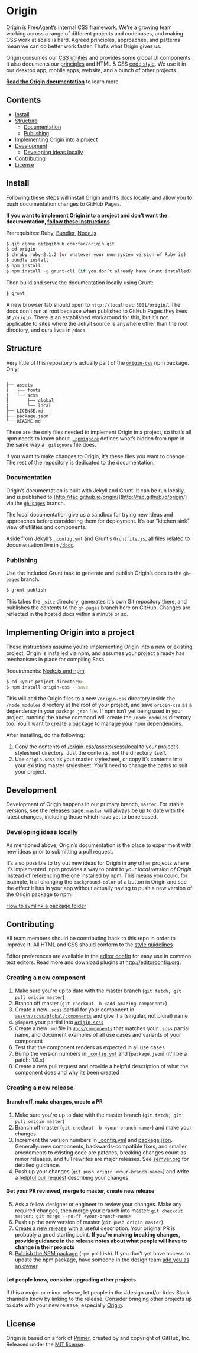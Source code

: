 # Origin

Origin is FreeAgent’s internal CSS framework. We’re a growing team working across a range of different projects and codebases, and making CSS work at scale is hard. Agreed principles, approaches, and patterns mean we can do better work faster. That’s what Origin gives us.

Origin consumes our [CSS utilities](https://github.com/fac/fa-css-utilities) and provides some global UI components. It also documents our [principles](http://fac.github.io/origin/principles/) and HTML & CSS [code style](http://fac.github.io/origin/code-style/). We use it in our desktop app, mobile apps, website, and a bunch of other projects.

[**Read the Origin documentation**](http://fac.github.io/origin/) to learn more.


## Contents

- [Install](#install)
- [Structure](#structure)
  - [Documentation](#documentation)
  - [Publishing](#publishing)
- [Implementing Origin into a project](#implementing-origin-into-a-project)
- [Development](#development)
  - [Developing ideas locally](#developing-ideas-locally)
- [Contributing](#contributing)
- [License](#license)


## Install

Following these steps will install Origin and it’s docs locally, and allow you to push documentation changes to GitHub Pages.

**If you want to implement Origin into a project and don’t want the documentation, [follow these instructions](#implementing-origin-into-a-project)**

Prerequisites: Ruby, [Bundler](http://bundler.io/), [Node.js](http://nodejs.org/download/)

```bash
$ git clone git@github.com:fac/origin.git
$ cd origin
$ chruby ruby-2.1.2 (or whatever your non-system version of Ruby is)
$ bundle install
$ npm install
$ npm install -g grunt-cli (if you don’t already have Grunt installed)
```

Then build and serve the documentation locally using Grunt:

```bash
$ grunt
```

A new browser tab should open to `http://localhost:5001/origin/`. The docs don't run at root because when published to GitHub Pages they lives at `/origin`. There is an established workaround for this, but it’s not applicable to sites where the Jekyll source is anywhere other than the root directory, and ours lives in `/docs`.


## Structure

Very little of this repository is actually part of the [`origin-css`](https://www.npmjs.com/package/origin-css) npm package. Only:

```
.
├── assets
|   ├── fonts
|   └── scss
|       ├── global
|       └── local
├── LICENSE.md
├── package.json
└── README.md
```

These are the only files needed to implement Origin in a project, so that’s all npm needs to know about. [`.npmignore`](https://github.com/fac/origin/blob/master/.npmignore) defines what’s hidden from npm in the same way a `.gitignore` file does.

If you want to make changes to Origin, it’s these files you want to change. The rest of the repository is dedicated to the documentation.

### Documentation

Origin’s documentation is built with Jekyll and Grunt. It can be run locally, and is published to [http://fac.github.io/origin/](http://fac.github.io/origin/) via the [`gh-pages`](https://github.com/fac/origin/tree/gh-pages) branch.

The local documentation give us a sandbox for trying new ideas and approaches before considering them for deployment. It’s our “kitchen sink” view of utilities and components.

Aside from Jekyll’s [`_config.yml`](https://github.com/fac/origin/blob/master/_config.yml) and Grunt’s [`Gruntfile.js`](https://github.com/fac/origin/blob/master/Gruntfile.js), all files related to documentation live in [`/docs`](https://github.com/fac/origin/tree/master/docs).

### Publishing

Use the included Grunt task to generate and publish Origin’s docs to the `gh-pages` branch.

```bash
$ grunt publish
```

This takes the `_site` directory, generates it's own Git repository there, and publishes the contents to the `gh-pages` branch here on GitHub. Changes are reflected in the hosted docs within a minute or so.


## Implementing Origin into a project

These instructions assume you’re implementing Origin into a new or existing project. Origin is installed via npm, and assumes your project already has mechanisms in place for compiling Sass.

Requirements: [Node.js and npm](http://nodejs.org/download/).

```bash
$ cd <your-project-directory>
$ npm install origin-css --save
```

This will add the Origin files to a new `/origin-css` directory inside the `/node_modules` directory at the root of your project, and save `origin-css` as a dependency in your `package.json` file. If npm isn’t yet being used in your project, running the above command will create the `/node_modules` directory too. You’ll want to [create a package](https://docs.npmjs.com/cli/init) to manage your npm dependencies.

After installing, do the following:

1. Copy the contents of [/origin-css/assets/scss/local](https://github.com/fac/origin/tree/master/assets/scss/local) to your project’s stylesheet directory. Just the contents, not the directory itself.
2. Use `origin.scss` as your master stylesheet, or copy it’s contents into your existing master stylesheet. You’ll need to change the paths to suit your project.


## Development

Development of Origin happens in our primary branch, `master`. For stable versions, see the [releases page](https://github.com/fac/origin/releases). `master` will always be up to date with the latest changes, including those which have yet to be released.

### Developing ideas locally

As mentioned above, Origin’s documentation is the place to experiment with new ideas prior to submitting a pull request.

It’s also possible to try out new ideas for Origin in any other projects where it’s implemented. npm provides a way to point to your _local version of Origin_ instead of referencing the one installed by npm. This means you could, for example, trial changing the `background-color` of a button in Origin and see the effect it has in your app without actually having to push a new version of the Origin package to npm.

[How to symlink a package folder](https://docs.npmjs.com/cli/link)


## Contributing

All team members should be contributing back to this repo in order to improve it. All HTML and CSS should conform to the [style guidelines](http://fac.github.io/origin/code-style/).

Editor preferences are available in the [editor config](https://github.com/fac/origin/blob/master/.editorconfig) for easy use in common text editors. Read more and download plugins at <http://editorconfig.org>.

### Creating a new component

1. Make sure you're up to date with the master branch (`git fetch; git pull origin master`)
2. Branch off master (`git checkout -b <add-amazing-component>`)
3. Create a new `.scss` partial for your component in [`assets/scss/global/components`](https://github.com/fac/origin/tree/master/assets/scss/global/components) and give it a (singular, not plural) name
4. `@import` your partial into [`origin.scss`](https://github.com/fac/origin/blob/master/assets/scss/origin.scss)
5. Create a new `.md` file in [`docs/components`](https://github.com/fac/origin/tree/master/docs/components) that matches your `.scss` partial name, and document examples of all use cases and variants of your component
6. Test that the component renders as expected in all use cases
7. Bump the version numbers in [`_config.yml`](https://github.com/fac/origin/blob/master/_config.yml) and [`package.json`] (it'll be a patch: 1.0.x)
8. Create a new pull request and provide a helpful description of what the component does and why its been created

### Creating a new release

#### Branch off, make changes, create a PR

1. Make sure you're up to date with the master branch (`git fetch; git pull origin master`)
2. Branch off master (`git checkout -b <your-branch-name>`) and make your changes
3. Increment the version numbers in [_config.yml](https://github.com/fac/origin/blob/master/_config.yml) and [package.json](https://github.com/fac/origin/blob/master/package.json). Generally: new components, backwards-compatible fixes, and smaller amendments to existing code are patches, breaking changes count as minor releases, and full rewrites are major releases. See [semver.org](http://semver.org/) for detailed guidance.
4. Push up your changes (`git push origin <your-branch-name>`) and write a [helpful pull request](https://github.com/blog/1943-how-to-write-the-perfect-pull-request) describing your changes

#### Get your PR reviewed, merge to master, create new release

5. Ask a fellow designer or engineer to review your changes. Make any required changes, then merge your branch into master: `git checkout master; git merge --no-ff <your-branch-name>`
6. Push up the new version of master (`git push origin master`).
7. [Create a new release](https://help.github.com/articles/creating-releases/) with a useful description. Your original PR is probably a good starting point. **If you’re making breaking changes, provide guidance in the release notes about what people will have to change in their projects**
8. [Publish the NPM package](https://docs.npmjs.com/getting-started/publishing-npm-packages) (`npm publish`). If you don't yet have access to update the npm package, have someone in the design team [add you as an owner](https://docs.npmjs.com/cli/owner).

#### Let people know, consider upgrading other projects

If this a major or minor release, let people in the #design and/or #dev Slack channels know by linking to the release. Consider bringing other projects up to date with your new release, especially [Origin](https://github.com/fac/origin).

## License

Origin is based on a fork of [Primer](https://github.com/primer/primer), created by and copyright of GitHub, Inc. Released under the [MIT license](LICENSE.md).
